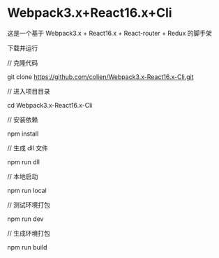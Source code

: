 # Webpack3.x+React16.x+Cli
这是一个基于 Webpack3.x + React16.x + React-router + Redux 的脚手架

下载并运行

// 克隆代码

git clone https://github.com/colien/Webpack3.x-React16.x-Cli.git

// 进入项目目录

cd Webpack3.x-React16.x-Cli

// 安装依赖

npm install

// 生成 dll 文件

npm run dll

// 本地启动

npm run local

// 测试环境打包

npm run dev

// 生成环境打包

npm run build






